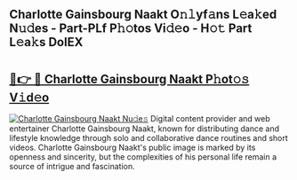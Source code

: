 ## Charlotte Gainsbourg Naakt O𝚗𝚕yf𝚊ns L𝚎a𝚔ed N𝚞𝚍es - Part-PLf P𝚑𝚘tos Vi𝚍𝚎o - H𝚘𝚝 Part L𝚎a𝚔s DolEX

# <h2><a href="http://kf3xkoj.oniu.top/?m=Charlotte+Gainsbourg+Naakt">🔗👉 🔴 Charlotte Gainsbourg Naakt P𝚑ot𝚘𝚜 V𝚒d𝚎o</a></h2>

[![Charlotte Gainsbourg Naakt Nu𝚍e𝚜](https://i.imgur.com/0qMVB7G.gif)](http://kf3xkoj.oniu.top/?m=Charlotte+Gainsbourg+Naakt)
Digital content provider and web entertainer Charlotte Gainsbourg Naakt, known for distributing dance and lifestyle knowledge through solo and collaborative dance routines and short videos. Charlotte Gainsbourg Naakt's public image is marked by its openness and sincerity, but the complexities of his personal life remain a source of intrigue and fascination.  
